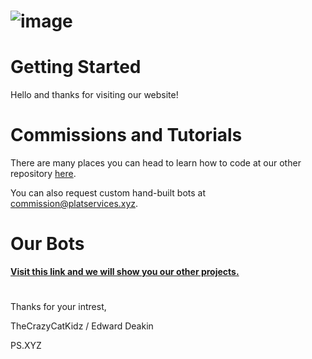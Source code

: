 # ![image](https://cdn.discordapp.com/attachments/838700484185292820/927961936883236864/unknown.png)

# Getting Started

Hello and thanks for visiting our website!

# Commissions and Tutorials

There are many places you can head to learn how to code at our other repository [here](https://github.com/PS-XYZ-Developement/Directory).

You can also request custom hand-built bots at commission@platservices.xyz.


# Our Bots

[**Visit this link and we will show you our other projects.**](https://github.com/PS-XYZ-Developement/Directory/blob/main/Tutorial.md)

#

Thanks for your intrest,

TheCrazyCatKidz / Edward Deakin

PS.XYZ

